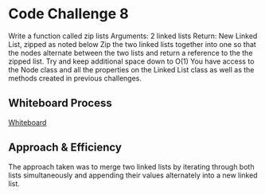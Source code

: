 # Code Challenge 8

Write a function called zip lists
Arguments: 2 linked lists
Return: New Linked List, zipped as noted below
Zip the two linked lists together into one so that the nodes alternate between the two lists and return a reference to the the zipped list.
Try and keep additional space down to O(1)
You have access to the Node class and all the properties on the Linked List class as well as the methods created in previous challenges.

## Whiteboard Process
[Whiteboard](./CC8.png)

## Approach & Efficiency

The approach taken was to merge two linked lists by iterating through both lists simultaneously and appending their values alternately into a new linked list.


